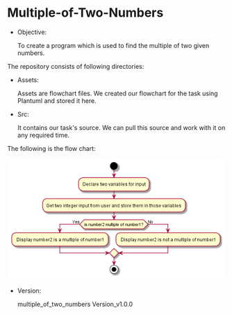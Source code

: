 # Multiple-of-Two-Numbers
- Objective:

    To create a program which is used to find the multiple of two given numbers.


The repository consists of following directories:

- Assets:

    Assets are flowchart files. We created our flowchart for the task using Plantuml and stored it here.

- Src:

    It contains our task's source. We can pull this source and work with it on any required time.

The following is the flow chart:

![Multiple of two numbers](assets/Multiple-of-Two-Numbers.png)

- Version:

    multiple_of_two_numbers Version_v1.0.0
